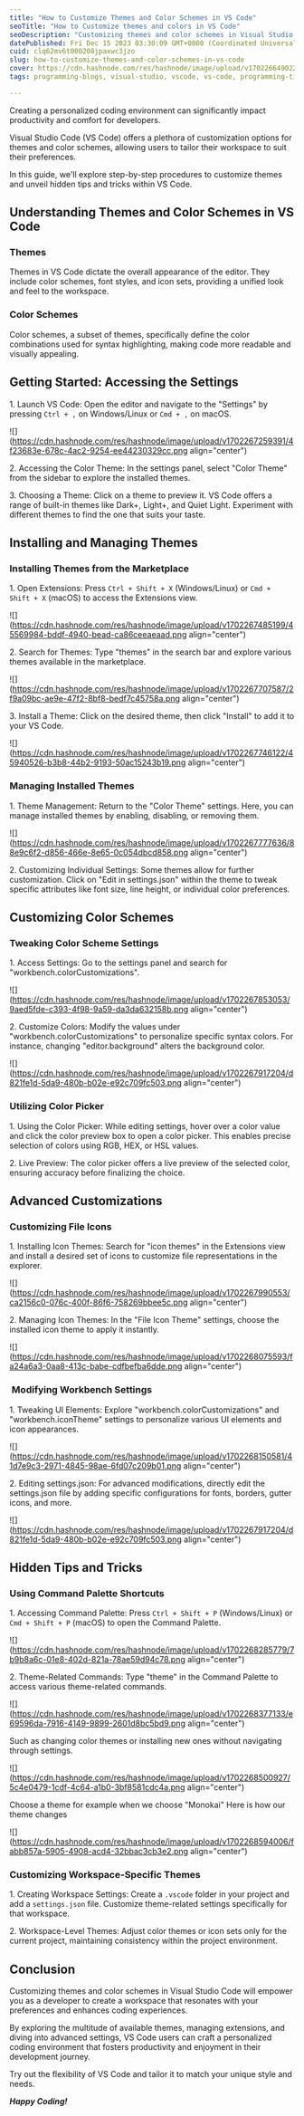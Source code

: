 ```yaml
---
title: "How to Customize Themes and Color Schemes in VS Code"
seoTitle: "How to Customize themes and colors in VS Code"
seoDescription: "Customizing themes and color schemes in Visual Studio Code empowers developers to create a workspace that resonates with their preferences"
datePublished: Fri Dec 15 2023 03:30:09 GMT+0000 (Coordinated Universal Time)
cuid: clq62mv6t000208jpaxwc3jzo
slug: how-to-customize-themes-and-color-schemes-in-vs-code
cover: https://cdn.hashnode.com/res/hashnode/image/upload/v1702266490225/5c006d9a-544f-4e51-a5a6-ba75922cab70.jpeg
tags: programming-blogs, visual-studio, vscode, vs-code, programming-tips

---
```


Creating a personalized coding environment can significantly impact productivity and comfort for developers.

Visual Studio Code (VS Code) offers a plethora of customization options for themes and color schemes, allowing users to tailor their workspace to suit their preferences.

In this guide, we'll explore step-by-step procedures to customize themes and unveil hidden tips and tricks within VS Code.

## Understanding Themes and Color Schemes in VS Code

### Themes

Themes in VS Code dictate the overall appearance of the editor. They include color schemes, font styles, and icon sets, providing a unified look and feel to the workspace.

### Color Schemes

Color schemes, a subset of themes, specifically define the color combinations used for syntax highlighting, making code more readable and visually appealing.

## Getting Started: Accessing the Settings

1\. Launch VS Code: Open the editor and navigate to the "Settings" by pressing `Ctrl + ,` on Windows/Linux or `Cmd + ,` on macOS.

![](https://cdn.hashnode.com/res/hashnode/image/upload/v1702267259391/4f23683e-678c-4ac2-9254-ee44230329cc.png align="center")

2\. Accessing the Color Theme: In the settings panel, select "Color Theme" from the sidebar to explore the installed themes.

3\. Choosing a Theme: Click on a theme to preview it. VS Code offers a range of built-in themes like Dark+, Light+, and Quiet Light. Experiment with different themes to find the one that suits your taste.

## Installing and Managing Themes

### Installing Themes from the Marketplace

1\. Open Extensions: Press `Ctrl + Shift + X` (Windows/Linux) or `Cmd + Shift + X` (macOS) to access the Extensions view.

![](https://cdn.hashnode.com/res/hashnode/image/upload/v1702267485199/45569984-bddf-4940-bead-ca86ceeaeaad.png align="center")

2\. Search for Themes: Type "themes" in the search bar and explore various themes available in the marketplace.

![](https://cdn.hashnode.com/res/hashnode/image/upload/v1702267707587/2f9a09bc-ae9e-47f2-8bf8-bedf7c45758a.png align="center")

3\. Install a Theme: Click on the desired theme, then click "Install" to add it to your VS Code.

![](https://cdn.hashnode.com/res/hashnode/image/upload/v1702267746122/45940526-b3b8-44b2-9193-50ac15243b19.png align="center")

### Managing Installed Themes

1\. Theme Management: Return to the "Color Theme" settings. Here, you can manage installed themes by enabling, disabling, or removing them.

![](https://cdn.hashnode.com/res/hashnode/image/upload/v1702267777636/88e9c6f2-d856-466e-8e65-0c054dbcd858.png align="center")

2\. Customizing Individual Settings: Some themes allow for further customization. Click on "Edit in settings.json" within the theme to tweak specific attributes like font size, line height, or individual color preferences.

## Customizing Color Schemes

### Tweaking Color Scheme Settings

1\. Access Settings: Go to the settings panel and search for "workbench.colorCustomizations".

![](https://cdn.hashnode.com/res/hashnode/image/upload/v1702267853053/9aed5fde-c393-4f98-9a59-da3da632158b.png align="center")

2\. Customize Colors: Modify the values under "workbench.colorCustomizations" to personalize specific syntax colors. For instance, changing "editor.background" alters the background color.

![](https://cdn.hashnode.com/res/hashnode/image/upload/v1702267917204/d821fe1d-5da9-480b-b02e-e92c709fc503.png align="center")

### Utilizing Color Picker

1\. Using the Color Picker: While editing settings, hover over a color value and click the color preview box to open a color picker. This enables precise selection of colors using RGB, HEX, or HSL values.

2\. Live Preview: The color picker offers a live preview of the selected color, ensuring accuracy before finalizing the choice.

## Advanced Customizations

### Customizing File Icons

1\. Installing Icon Themes: Search for "icon themes" in the Extensions view and install a desired set of icons to customize file representations in the explorer.

![](https://cdn.hashnode.com/res/hashnode/image/upload/v1702267990553/ca2156c0-076c-400f-86f6-758269bbee5c.png align="center")

2\. Managing Icon Themes: In the "File Icon Theme" settings, choose the installed icon theme to apply it instantly.

![](https://cdn.hashnode.com/res/hashnode/image/upload/v1702268075593/fa24a6a3-0aa8-413c-babe-cdfbefba6dde.png align="center")

###  Modifying Workbench Settings

1\. Tweaking UI Elements: Explore "workbench.colorCustomizations" and "workbench.iconTheme" settings to personalize various UI elements and icon appearances.

![](https://cdn.hashnode.com/res/hashnode/image/upload/v1702268150581/41d7e9c3-2971-4845-98ae-6fd07c209b01.png align="center")

2\. Editing settings.json: For advanced modifications, directly edit the settings.json file by adding specific configurations for fonts, borders, gutter icons, and more.

![](https://cdn.hashnode.com/res/hashnode/image/upload/v1702267917204/d821fe1d-5da9-480b-b02e-e92c709fc503.png align="center")

## Hidden Tips and Tricks

### Using Command Palette Shortcuts

1\. Accessing Command Palette: Press `Ctrl + Shift + P` (Windows/Linux) or `Cmd + Shift + P` (macOS) to open the Command Palette.

![](https://cdn.hashnode.com/res/hashnode/image/upload/v1702268285779/7b9b8a6c-01e8-402d-821a-78ae59d94c78.png align="center")

2\. Theme-Related Commands: Type "theme" in the Command Palette to access various theme-related commands.

![](https://cdn.hashnode.com/res/hashnode/image/upload/v1702268377133/e69596da-7916-4149-9899-2601d8bc5bd9.png align="center")

Such as changing color themes or installing new ones without navigating through settings.

![](https://cdn.hashnode.com/res/hashnode/image/upload/v1702268500927/5c4e0479-1cdf-4c64-a1b0-3bf8581cdc4a.png align="center")

Choose a theme for example when we choose "Monokai" Here is how our theme changes

![](https://cdn.hashnode.com/res/hashnode/image/upload/v1702268594006/fabb857a-5905-4908-acd4-32bbac3cb3e2.png align="center")

### Customizing Workspace-Specific Themes

1\. Creating Workspace Settings: Create a `.vscode` folder in your project and add a `settings.json` file. Customize theme-related settings specifically for that workspace.

2\. Workspace-Level Themes: Adjust color themes or icon sets only for the current project, maintaining consistency within the project environment.

## Conclusion

Customizing themes and color schemes in Visual Studio Code will empower you as a developer to create a workspace that resonates with your preferences and enhances coding experiences.

By exploring the multitude of available themes, managing extensions, and diving into advanced settings, VS Code users can craft a personalized coding environment that fosters productivity and enjoyment in their development journey.

Try out the flexibility of VS Code and tailor it to match your unique style and needs.

***Happy Coding!***